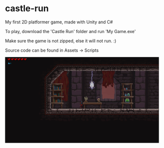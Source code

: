# castle-run
My first 2D platformer game, made with Unity and C#

To play, download the 'Castle Run' folder and run 'My Game.exe'

Make sure the game is not zipped, else it will not run. :)

Source code can be found in Assets -> Scripts

![Castle Run](/Screenshots/castle-run.PNG)
